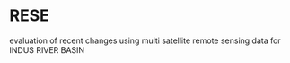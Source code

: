 # RESE
evaluation of recent changes using multi satellite remote sensing data for INDUS RIVER BASIN 
